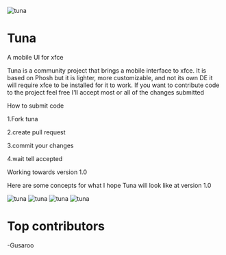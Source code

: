 
![tuna](screenshots/TunaLOGOtitle.png)

# Tuna

A mobile UI for xfce

Tuna is a community project that brings a mobile interface to xfce.
It is based on Phosh but it is lighter, more customizable, and not its own DE it will require xfce to be installed for it to work.
If you want to contribute code to the project feel free I'll accept most or all of the changes submitted

How to submit code

1.Fork tuna

2.create pull request

3.commit your changes

4.wait tell accepted

Working towards version 1.0

Here are some concepts for what I hope Tuna will look like at version 1.0

![tuna](screenshots/TunaConcept-home.png)
![tuna](screenshots/TunaConcept-quick.png)
![tuna](screenshots/TunaConcept-noti.png)
![tuna](screenshots/TunaConcept-open.png)

# Top contributors

-Gusaroo
